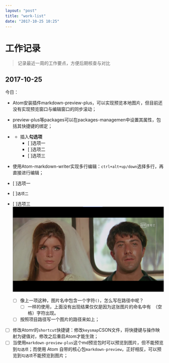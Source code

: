 ```yaml
---
layout: "post"
title: "work-list"
date: "2017-10-25 10:25"
---
```

# 工作记录
> 记录最近一周的工作要点，方便后期核查与对比




## 2017-10-25
今日：
- Atom安装插件markdown-preview-plus，可以实现预览本地图片，但目前还没有实现预览窗口与编辑窗口的同步滚动；
- preview-plus等packages可以在packages-managemen中设置其属性，包括其快捷键的绑定；
- - 插入**勾选项**
    - [ ]选项一
    - [ ]选项二
    - [ ]选项三

- 使用Atom-markdown-writer实现多行编辑：`ctrl+alt+up/down`选择多行，再直接进行编辑；
- [ ]选项一
- [ ]`选项二`
- [ ]选项三![test](/pictures/graduate/graduate(1).jpg)
  - [ ] 像上一项这种，图片名中包含一个字符`()`，怎么写在路径中呢？
    - [ ] 一样的使用，上面没有出现结果仅仅是因为这张图片的命名中有` `（空格）字符出现。
  - [ ] 按照项目路径写一个图片的路径来如上；
- [ ] 修改Atomr的`shortcut`快捷键：修改`keysmap`CSON文件，将快捷键与操作映射为键值对，修改之后重启Atom才能生效；
- [ ] 当使用`markdown-preview-plus`这个md预览包时可以预览到图片，但不能预览到`勾选项`；而使用 Atom 自带的核心包`markdown-preview`，正好相反，可以预览到`勾选项`不能预览到图片；
